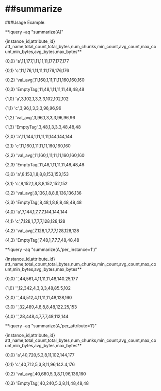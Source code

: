 ##summarize
==========

###Usage Example:

**iquery -aq "summarize(A)"

{instance_id,attribute_id} att_name,total_count,total_bytes,num_chunks,min_count,avg_count,max_count,min_bytes,avg_bytes,max_bytes**

{0,0} 'a',11,177,1,11,11,11,177,177,177

{0,1} 'c',11,176,1,11,11,11,176,176,176

{0,2} 'val_avg',11,160,1,11,11,11,160,160,160

{0,3} 'EmptyTag',11,48,1,11,11,11,48,48,48

{1,0} 'a',3,102,1,3,3,3,102,102,102

{1,1} 'c',3,96,1,3,3,3,96,96,96

{1,2} 'val_avg',3,96,1,3,3,3,96,96,96

{1,3} 'EmptyTag',3,48,1,3,3,3,48,48,48

{2,0} 'a',11,144,1,11,11,11,144,144,144

{2,1} 'c',11,160,1,11,11,11,160,160,160

{2,2} 'val_avg',11,160,1,11,11,11,160,160,160

{2,3} 'EmptyTag',11,48,1,11,11,11,48,48,48

{3,0} 'a',8,153,1,8,8,8,153,153,153

{3,1} 'c',8,152,1,8,8,8,152,152,152

{3,2} 'val_avg',8,136,1,8,8,8,136,136,136

{3,3} 'EmptyTag',8,48,1,8,8,8,48,48,48

{4,0} 'a',7,144,1,7,7,7,144,144,144

{4,1} 'c',7,128,1,7,7,7,128,128,128

{4,2} 'val_avg',7,128,1,7,7,7,128,128,128

{4,3} 'EmptyTag',7,48,1,7,7,7,48,48,48

**iquery -aq "summarize(A,'per_instance=1')"

{instance_id,attribute_id} att_name,total_count,total_bytes,num_chunks,min_count,avg_count,max_count,min_bytes,avg_bytes,max_bytes**

{0,0} '',44,561,4,11,11,11,48,140.25,177

{1,0} '',12,342,4,3,3,3,48,85.5,102

{2,0} '',44,512,4,11,11,11,48,128,160

{3,0} '',32,489,4,8,8,8,48,122.25,153

{4,0} '',28,448,4,7,7,7,48,112,144

**iquery -aq "summarize(A,'per_attribute=1')"

{instance_id,attribute_id} att_name,total_count,total_bytes,num_chunks,min_count,avg_count,max_count,min_bytes,avg_bytes,max_bytes**

{0,0} 'a',40,720,5,3,8,11,102,144,177

{0,1} 'c',40,712,5,3,8,11,96,142.4,176

{0,2} 'val_avg',40,680,5,3,8,11,96,136,160

{0,3} 'EmptyTag',40,240,5,3,8,11,48,48,48



